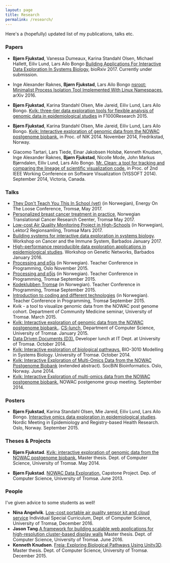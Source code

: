 ```yaml
---
layout: page
title: Research
permalink: /research/
---
```

Here's a (hopefully) updated list of my publications, talks etc. 

### Papers


- **Bjørn Fjukstad**, Vanessa Dumeaux, Karina Standahl Olsen, Michael Hallett,
  Eiliv Lund, Lars Ailo Bongo [Building Applications For Interactive Data 
  Exploration In Systems 
  Biology](http://biorxiv.org/content/early/2017/05/24/141630), bioRxiv 2017.
  Currently under submission. 
- Inge Alexander Raknes, **Bjørn Fjukstad**, Lars Ailo Bongo [ nsroot:
  Minimalist Process Isolation Tool Implemented With Linux
  Namespaces](https://arxiv.org/abs/1609.03750), arXiv 2016.
- **Bjørn Fjukstad**, Karina Standahl Olsen, Mie Jareid, Eiliv Lund, Lars Ailo
  Bongo. [Kvik: three-tier data exploration tools for flexible analysis of genomic data in epidemiological studies](http://f1000research.com/articles/4-81/v2) in F1000Research 2015. 
- **Bjørn Fjukstad**, Karina Standahl Olsen, Mie Jareid, Eiliv Lund, Lars Ailo
  Bongo. [Kvik: Interactive exploration of genomic data from the NOWAC
  postgenome biobank.](http://ojs.bibsys.no/index.php/NIK/article/view/11) in
  Proc. of NIK 2014. November 2014, Fredrikstad, Norway.
  
- Giacomo Tartari, Lars Tiede, Einar Jakobsen Holsbø, Kenneth Knudsen, Inge
  Alexander Raknes, **Bjørn Fjukstad**, Nicolle Mode, John Markus Bjørndalen,
  Eiliv Lund, Lars Ailo Bongo. [Mr. Clean: a tool for tracking and comparing the
  lineage of scientific visualization
  code.](http://bdps.cs.uit.no/papers/vissoft14.pdf) in Proc. of 2nd IEEE
  Working Conference on Software Visualization (VISSOFT 2014). September 2014,
  Victoria, Canada.

### Talks
- [They Don't Teach You This In School (yet)](/research/energy-on-the-loose.pdf)
  (in Norwegian), Energy On The Loose Conference, Tromsø, May 2017. 
- [Personalized breast cancer treatment in practice](#), Norwegian Translational
  Cancer Research Ceenter, Tromsø May 2017. 
- [Low-cost Air Quality Monitoring Project in
  High-Schools](/research/luftkvalitet-lektor2.pdf) (in Norwegian),
  Lektor2 Regionsamling, Tromsø Mars 2017. 
- [Building systems for interactive data exploration in systems biology](http://bjorn.cs.uit.no/talks-master/barbados-2017/mixt-barbados-01-2017.slide). Workshop on Cancer and the Immune System, Barbados January 2017.  
- [High-performance reproducible data exploration applications in epidemiological studies](). Workshop on Genetic Networks, Barbados January 2016.  
- [Processing and p5js](http://kodeklubben-tromso.github.io/laererkonferanse/workshops/processing/presentasjon/) (in Norwegian). 
    Teacher Conference in Programming, Oslo November 2015.
- [Processing and p5js](http://kodeklubben-tromso.github.io/laererkonferanse/workshops/processing/presentasjon/) (in Norwegian). 
    Teacher Conference in Programming, Tromsø September 2015.
- [Kodeklubben Tromsø](https://github.com/kodeklubben-tromso/laererkonferanse/raw/master/presentasjoner/kodeklubben-troms%C3%B8.pdf) (in Norwegian).
  Teacher Conference in Programming, Tromsø September 2015.
- [Introduction to coding and different
  technologies](https://github.com/kodeklubben-tromso/laererkonferanse/raw/master/presentasjoner/teknologier.pdf) (in Norwegian).
  Teacher Conference in Programming, Tromsø September 2015.
- Kvik - a tool to visualize genomic data from the NOWAC post genome cohort. Department of Community Medicine seminar, University of Tromsø. March 2015.
- [Kvik: Interactive exploration of genomic data from the NOWAC postgenome biobank.](http://bdps.cs.uit.no/papers/kvik-cs-lunch-21-01-2015.pdf). [CS-lunch](http://lunch.cs.uit.no), Department of Computer Science, University of Tromsø. January 2015. 
- [Data Driven Documents
  (D3).](https://github.com/fjukstad/d3-presentation) Developer lunch at IT
  Dept. at University of Tromsø. October 2014.
- [Kvik: Interactive exploration of biological
  pathways.](http://bdps.cs.uit.no/papers/kvik-bio-3010-20-10-2014.pdf) BIO-3010
  Modelling in Systems Biology. University of Tromsø. October 2014.
- [Kvik: Interactive Exploration of Multi-Omics Data from the NOWAC
  Postgenome Biobank](http://bdps.cs.uit.no/papers/kvik-socbin14.pdf) (extended
  abstract). SocBiN Bioinformatics. Oslo, Norway. June 2014.
- [Kvik: Interactive Exploration of multi-omics data from the NOWAC postgenome biobank.](http://bdps.cs.uit.no/papers/kvik-nowac-group-meeting-fall-2014.pdf) NOWAC postgenome group meeting. September 2014.

### Posters 
- **Bjørn Fjukstad**, Karina Standahl Olsen, Mie Jareid, Eiliv Lund, Lars Ailo
  Bongo. [Interactive omics data exploration in epidemiological
  studies](/research/nordicepi2015-poster.pdf). Nordic Meeting in Epidemiology and Registry-based Health Research. Oslo, Norway. September 2015. 

### Theses & Projects
- **Bjørn Fjukstad**. [Kvik: interactive exploration of genomic data from the
  NOWAC postgenome biobank.](http://munin.uit.no/handle/10037/6382) Master
  thesis. Dept. of Computer Science, University of Tromsø. May 2014.

- **Bjørn Fjukstad**. [NOWAC Data
  Exploration.](http://bdps.cs.uit.no/papers/capstone-bjorn.pdf) Capstone
  Project. Dep. of Computer Science, University of Tromsø. June 2013.

### People
I've given advice to some students as well! 

- **Nina Angelvik**. [Low-cost portable air quality sensor kit and cloud
  service](#) Individual Special Curriculum, Dept. of Computer Science,
  University of Tromsø, December 2016. 
- **Jason Tang**.[A framework for building scalable web applications for
  high-resolution cluster-based display
  walls](http://munin.uit.no/handle/10037/9358) Master thesis. Dept. of Computer
  Science, University of Tromsø. June 2016. 
- **Kenneth Knudsen**. [Freia: Exploring Biological Pathways Using
  Unity3D](http://munin.uit.no/handle/10037/8327). Master thesis. Dept. of
  Computer Science, University of Tromsø. December 2015.
